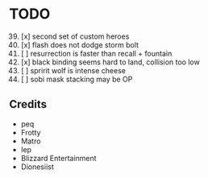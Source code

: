 # TODO

39. [x] second set of custom heroes
41. [x] flash does not dodge storm bolt
42. [ ] resurrection is faster than recall + fountain
43. [x] black binding seems hard to land, collision too low
44. [ ] spririt wolf is intense cheese
45. [ ] sobi mask stacking may be OP

## Credits

- peq
- Frotty
- Matro
- lep
- Blizzard Entertainment
- Dionesiist
